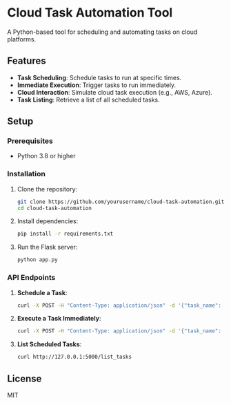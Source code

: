 # Cloud Task Automation Tool

A Python-based tool for scheduling and automating tasks on cloud platforms.

## Features
- **Task Scheduling**: Schedule tasks to run at specific times.
- **Immediate Execution**: Trigger tasks to run immediately.
- **Cloud Interaction**: Simulate cloud task execution (e.g., AWS, Azure).
- **Task Listing**: Retrieve a list of all scheduled tasks.

## Setup

### Prerequisites
- Python 3.8 or higher

### Installation
1. Clone the repository:
   ```bash
   git clone https://github.com/yourusername/cloud-task-automation.git
   cd cloud-task-automation
   ```

2. Install dependencies:
   ```bash
   pip install -r requirements.txt
   ```

3. Run the Flask server:
   ```bash
   python app.py
   ```

### API Endpoints
1. **Schedule a Task**:
   ```bash
   curl -X POST -H "Content-Type: application/json" -d '{"task_name": "backup", "run_time": "2025-01-25 14:00:00"}' http://127.0.0.1:5000/schedule_task
   ```

2. **Execute a Task Immediately**:
   ```bash
   curl -X POST -H "Content-Type: application/json" -d '{"task_name": "backup"}' http://127.0.0.1:5000/execute_now
   ```

3. **List Scheduled Tasks**:
   ```bash
   curl http://127.0.0.1:5000/list_tasks
   ```

## License
MIT
